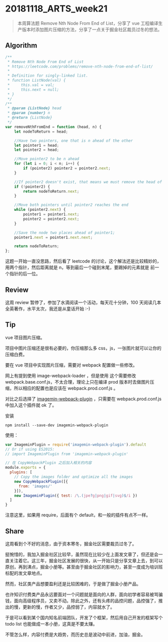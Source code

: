# 20181118_ARTS_week21

> 本周算法题 Remove Nth Node From End of List，分享了 vue 工程编译生产版本时添加图片压缩的方法，分享了一点关于掘金社区裁员过冬的想法。

## Algorithm
```javascript
/**
 * Remove Nth Node From End of List
 * https://leetcode.com/problems/remove-nth-node-from-end-of-list/
 * 
 * Definition for singly-linked list.
 * function ListNode(val) {
 *     this.val = val;
 *     this.next = null;
 * }
 */
/**
 * @param {ListNode} head
 * @param {number} n
 * @return {ListNode}
 */
var removeNthFromEnd = function (head, n) {
    let nodeToReturn = head;

    //Have two pointers, one that is n ahead of the other
    let pointer1 = head;
    let pointer2 = head;

    //Move pointer2 to be n ahead
    for (let i = 0; i < n; i++) {
        if (pointer2) pointer2 = pointer2.next;
    }

    //If pointer2 doesn't exist, that means we must remove the head of the list
    if (!pointer2) {
        return nodeToReturn.next;
    }

    //Move both pointers until pointer2 reaches the end
    while (pointer2.next) {
        pointer1 = pointer1.next;
        pointer2 = pointer2.next;
    }

    //Save the node two places ahead of pointer1;    
    pointer1.next = pointer1.next.next;

    return nodeToReturn;
};
```
这题一开始一直没思路，然后看了 leetcode 的讨论，这个解法还是比较精妙的，用两个指针，然后距离就是 n，等到最后一个碰到末尾，要踢掉的元素就是
前一个指针的后一位。

## Review
这周 review 暂停了，参加了水滴阅读一个活动，每天花十分钟，100 天阅读几本全英著作，水平太次，我还是从童话开始 :-)


## Tip

vue 项目图片压缩。

项目中图片压缩还是很有必要的，你压缩那么多 css，js，一张图片就可以让你的压缩白费。

要在 vue 项目中实现图片压缩，需要对 webpack 配置做一些修改。

网上有提到使用 image-webpack-loader ，但是使用 这个需要修改 webpack.base.conf.js，不太合理，理论上只在编译 prod 版本时去做图片压缩，所以相应的配置也是应该在 webpack.prod.conf.js 。

对比之后选择了 [imagemin-webpack-plugin](https://github.com/Klathmon/imagemin-webpack-plugin) ，只需要在 webpack.prod.conf.js 中加入这个插件就 ok 了。

安装
```shell
npm install --save-dev imagemin-webpack-plugin
```

使用：

```javascript
var ImageminPlugin = require('imagemin-webpack-plugin').default
// Or if using ES2015:
// import ImageminPlugin from 'imagemin-webpack-plugin'

// 在 CopyWebpackPlugin 之后加入相关的内容
module.exports = {
  plugins: [
    // Copy the images folder and optimize all the images
    new CopyWebpackPlugin([{
      from: 'images/'
    }]),
    new ImageminPlugin({ test: /\.(jpe?g|png|gif|svg)$/i })
  ]
}
```

注意这里，如果用 require，后面有个 default，和一般的插件有点不一样。

## Share
这周看到个不好的消息，由于资本寒冬，掘金社区需要裁员过冬了。

挺惋惜的，我加入掘金社区比较早，虽然现在比较少在上面发文章了，但还是会一直关注着它。这三年，掘金社区发展的很快，从一开始只是分享文章上去，到可以原创，再到沸点，掘金小册等。甚至由于掘金社区的影响力，甚至一度成为培训班标配的发文章地点。

然而，社区类产品想要盈利还是比较困难的，于是做了掘金小册产品。

也许知识付费类产品永远要面对一个问题就是面向的人群，面向初学者容易被骂骗钱，面向高级程序员，又卖不动。除此之外，还有头疼的品控问题，品控强了，推出的慢，更新的慢，作者又少，品控弱了，内容就水了。

于是可以看到某个国内知名前端团队，开发了个框架，然后用自己开发的框架写个 todo list 也能做成一本小册，这真是不要太赚。

不管怎么样，内容付费是大趋势，而历史总是波动中前进，加油，掘金。

